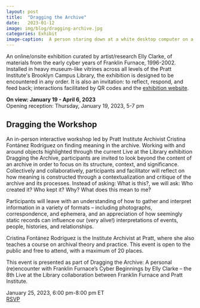 ```yaml
---
layout: post
title:  "Dragging the Archive"
date:   2023-01-12
image: img/blog/dragging-archive.jpg
categories: Exhibit
image-caption:  A person staring down at a white desktop computer on a table being filmed by another person with a camera on a tripod.
---
```


An online/onsite exhibition curated by artist/research Elly Clarke, of materials from the early cyber years of Franklin Furnace, 1996-2002. Installed in heavy museum-like vitrines across all levels of the Pratt Institute's Brooklyn Campus Library, the exhibition is designed to be encountered in any order. It is also an invitation: to reflect, respond, and feed back; interactions facilitated by QR codes and the [exhibition website](https://franklinfurnace.org/dragging-the-archive/).

**On view: January 19 - April 6, 2023**<br>
Opening reception: Thursday, January 19, 2023, 5-7 pm

## Dragging the Workshop

An in-person interactive workshop led by Pratt Institute Archivist Cristina Fontánez Rodríguez on finding meaning in the archive. Working with and around objects highlighted through the current Live at the Library exhibition Dragging the Archive, participants are invited to look beyond the content of an archive in order to focus on its structure, context, and significance. Collectively and collaboratively, participants and facilitator will reflect on how meaning is constructed through a contextualization and critique of the archive and its processes. Instead of asking: What is this?, we will ask: Who created it? Who kept it? Why? What does this mean to me?

Participants will leave with an understanding of how to gather and interpret information in a variety of formats – including photographs, correspondence, and ephemera, and an appreciation of how seemingly static records can influence our (very alive!) interpretations of events, people, histories, and relationships.

Cristina Fontánez Rodríguez is the Institute Archivist at Pratt, where she also teaches a course on archival theory and practice. This event is open to the public and free to attend, with a maximum of 20 places.

This event is presented as part of Dragging the Archive: A personal (re)encounter with Franklin Furnace’s Cyber Beginnings by Elly Clarke – the 8th Live at the Library collaboration between Franklin Furnace and Pratt Institute.

January 25, 2023, 6:00 pm-8:00 pm ET<br>
[RSVP](https://www.eventbrite.com/e/dragging-the-workshop-finding-meaning-in-the-archive-tickets-510752694057)